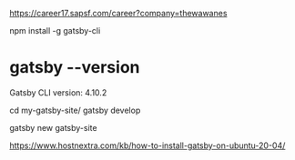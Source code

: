 

https://career17.sapsf.com/career?company=thewawanes

npm install -g gatsby-cli

# gatsby --version

Gatsby CLI version: 4.10.2


cd my-gatsby-site/
gatsby develop


gatsby new gatsby-site

https://www.hostnextra.com/kb/how-to-install-gatsby-on-ubuntu-20-04/